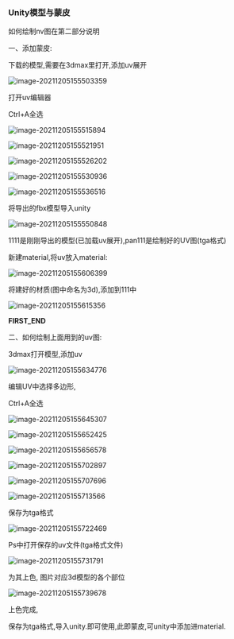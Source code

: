 ### Unity模型与蒙皮

如何绘制nv图在第二部分说明

一、添加蒙皮:

下载的模型,需要在3dmax里打开,添加uv展开

![image-20211205155503359](https://cdn.jsdelivr.net/gh/wzc520pyfm/Picbed_PicGo@master/img/image-20211205155503359.png)

打开uv编辑器

Ctrl+A全选

![image-20211205155515894](https://cdn.jsdelivr.net/gh/wzc520pyfm/Picbed_PicGo@master/img/image-20211205155515894.png)

![image-20211205155521951](https://cdn.jsdelivr.net/gh/wzc520pyfm/Picbed_PicGo@master/img/image-20211205155521951.png)

![image-20211205155526202](https://cdn.jsdelivr.net/gh/wzc520pyfm/Picbed_PicGo@master/img/image-20211205155526202.png)

![image-20211205155530936](https://cdn.jsdelivr.net/gh/wzc520pyfm/Picbed_PicGo@master/img/image-20211205155530936.png)

![image-20211205155536516](https://cdn.jsdelivr.net/gh/wzc520pyfm/Picbed_PicGo@master/img/image-20211205155536516-16386909368371.png)

将导出的fbx模型导入unity

![image-20211205155550848](https://cdn.jsdelivr.net/gh/wzc520pyfm/Picbed_PicGo@master/img/image-20211205155550848.png)

1111是刚刚导出的模型(已加载uv展开),pan111是绘制好的UV图(tga格式)

新建material,将uv放入material:

![image-20211205155606399](https://cdn.jsdelivr.net/gh/wzc520pyfm/Picbed_PicGo@master/img/image-20211205155606399.png)

将建好的材质(图中命名为3d),添加到111中

![image-20211205155615356](https://cdn.jsdelivr.net/gh/wzc520pyfm/Picbed_PicGo@master/img/image-20211205155615356.png)

**FIRST_END**

二、如何绘制上面用到的uv图:

3dmax打开模型,添加uv

![image-20211205155634776](https://cdn.jsdelivr.net/gh/wzc520pyfm/Picbed_PicGo@master/img/image-20211205155634776.png)

编辑UV中选择多边形,

Ctrl+A全选

![image-20211205155645307](https://cdn.jsdelivr.net/gh/wzc520pyfm/Picbed_PicGo@master/img/image-20211205155645307-16386910056312.png)

![image-20211205155652425](https://cdn.jsdelivr.net/gh/wzc520pyfm/Picbed_PicGo@master/img/image-20211205155652425.png)

![image-20211205155656578](https://cdn.jsdelivr.net/gh/wzc520pyfm/Picbed_PicGo@master/img/image-20211205155656578-16386910168913.png)

![image-20211205155702897](https://cdn.jsdelivr.net/gh/wzc520pyfm/Picbed_PicGo@master/img/image-20211205155702897.png)

![image-20211205155707696](https://cdn.jsdelivr.net/gh/wzc520pyfm/Picbed_PicGo@master/img/image-20211205155707696-16386910279934.png)

![image-20211205155713566](https://cdn.jsdelivr.net/gh/wzc520pyfm/Picbed_PicGo@master/img/image-20211205155713566.png)

保存为tga格式

![image-20211205155722469](https://cdn.jsdelivr.net/gh/wzc520pyfm/Picbed_PicGo@master/img/image-20211205155722469.png)

Ps中打开保存的uv文件(tga格式文件)

![image-20211205155731791](https://cdn.jsdelivr.net/gh/wzc520pyfm/Picbed_PicGo@master/img/image-20211205155731791.png)

为其上色,  图片对应3d模型的各个部位

![image-20211205155739678](https://cdn.jsdelivr.net/gh/wzc520pyfm/Picbed_PicGo@master/img/image-20211205155739678-16386910599675.png)

上色完成,

保存为tga格式,导入unity.即可使用,此即蒙皮,可unity中添加进material.
